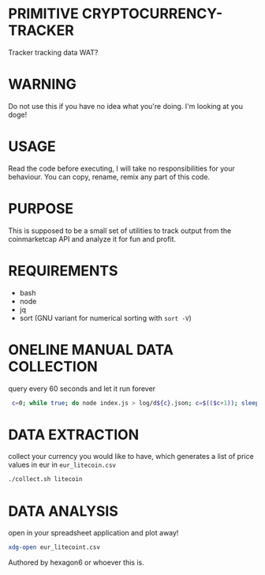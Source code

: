 # PRIMITIVE CRYPTOCURRENCY-TRACKER

Tracker tracking data WAT?

# WARNING

Do not use this if you have no idea what you're doing. I'm looking at you doge!

# USAGE

Read the code before executing, I will take no responsibilities for your behaviour. You can copy, rename, remix any part of this code.

# PURPOSE

This is supposed to be a small set of utilities to track output from the coinmarketcap API and analyze it for fun and profit.

# REQUIREMENTS

* bash
* node
* jq
* sort (GNU variant for numerical sorting with `sort -V`) 

# ONELINE MANUAL DATA COLLECTION

query every 60 seconds and let it run forever
```bash
 c=0; while true; do node index.js > log/d${c}.json; c=$(($c+1)); sleep 60; done
```

# DATA EXTRACTION

collect your currency you would like to have,
which generates a list of price values in eur in `eur_litecoin.csv`
```bash
./collect.sh litecoin
```

# DATA ANALYSIS

open in your spreadsheet application and plot away!
```bash
xdg-open eur_litecoint.csv
```

Authored by hexagon6 or whoever this is.

